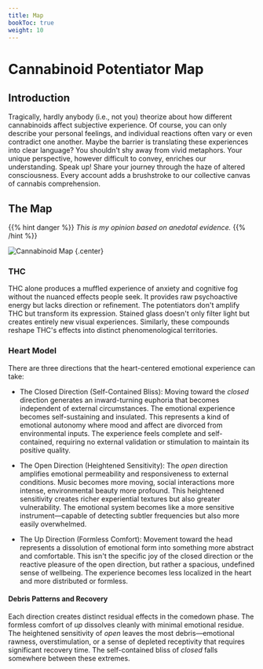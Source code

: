```yaml
---
title: Map
bookToc: true
weight: 10
---
```


# Cannabinoid Potentiator Map

## Introduction

Tragically, hardly anybody (i.e., not you) theorize about how different cannabinoids affect subjective experience.
Of course, you can only describe your personal feelings, and individual reactions often vary or even contradict one another.
Maybe the barrier is translating these experiences into clear language?
You shouldn't shy away from vivid metaphors.
Your unique perspective, however difficult to convey, enriches our understanding.
Speak up!
Share your journey through the haze of altered consciousness.
Every account adds a brushstroke to our collective canvas of cannabis comprehension.

## The Map

{{% hint danger %}}
*This is my opinion based on anedotal evidence.*
{{% /hint %}}

![Cannabinoid Map](cannabinoid.svg)
{.center}

### THC

THC alone produces a muffled experience of anxiety and cognitive fog without the nuanced effects people seek. It provides raw psychoactive energy but lacks direction or refinement. The potentiators don't amplify THC but transform its expression. Stained glass doesn't only filter light but creates entirely new visual experiences. Similarly, these compounds reshape THC's effects into distinct phenomenological territories.

### Heart Model

There are three directions that the heart-centered emotional experience can take:

* The Closed Direction (Self-Contained Bliss): Moving toward the *closed* direction generates an inward-turning euphoria that becomes independent of external circumstances. The emotional experience becomes self-sustaining and insulated. This represents a kind of emotional autonomy where mood and affect are divorced from environmental inputs. The experience feels complete and self-contained, requiring no external validation or stimulation to maintain its positive quality.

* The Open Direction (Heightened Sensitivity): The *open* direction amplifies emotional permeability and responsiveness to external conditions. Music becomes more moving, social interactions more intense, environmental beauty more profound. This heightened sensitivity creates richer experiential textures but also greater vulnerability. The emotional system becomes like a more sensitive instrument—capable of detecting subtler frequencies but also more easily overwhelmed.

* The Up Direction (Formless Comfort): Movement toward the head represents a dissolution of emotional form into something more abstract and comfortable. This isn't the specific joy of the closed direction or the reactive pleasure of the open direction, but rather a spacious, undefined sense of wellbeing. The experience becomes less localized in the heart and more distributed or formless.

#### Debris Patterns and Recovery

Each direction creates distinct residual effects in the comedown phase. The formless comfort of *up* dissolves cleanly with minimal emotional residue. The heightened sensitivity of *open* leaves the most debris—emotional rawness, overstimulation, or a sense of depleted receptivity that requires significant recovery time. The self-contained bliss of *closed* falls somewhere between these extremes.

